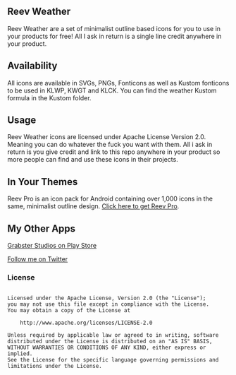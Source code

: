 ## Reev Weather

Reev Weather are a set of minimalist outline based icons for you to use in your products for free! All I ask in return is a single line credit anywhere in your product.

## Availability

All icons are available in SVGs, PNGs, Fonticons as well as Kustom fonticons to be used in KLWP, KWGT and KLCK. You can find the weather Kustom formula in the Kustom folder.

## Usage

Reev Weather icons are licensed under Apache License Version 2.0. Meaning you can do whatever the fuck you want with them. All i ask in return is you give credit and link to this repo anywhere in your product so more people can find and use these icons in their projects.

## In Your Themes

Reev Pro is an icon pack for Android containing over 1,000 icons in the same, minimalist outline design. [Click here to get Reev Pro](https://play.google.com/store/apps/details?id=com.reevpro.grabsterstudios).

## My Other Apps

[Grabster Studios on Play Store](https://play.google.com/store/apps/dev?id=5292302577722645992)

[Follow me on Twitter](http://twitter.com/grabstertv)



### License

```Copyright 2020 Grabster Studios

Licensed under the Apache License, Version 2.0 (the "License");
you may not use this file except in compliance with the License.
You may obtain a copy of the License at

    http://www.apache.org/licenses/LICENSE-2.0

Unless required by applicable law or agreed to in writing, software
distributed under the License is distributed on an "AS IS" BASIS,
WITHOUT WARRANTIES OR CONDITIONS OF ANY KIND, either express or implied.
See the License for the specific language governing permissions and
limitations under the License.
